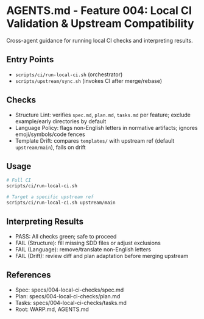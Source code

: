 # AGENTS.md - Feature 004: Local CI Validation & Upstream Compatibility

Cross-agent guidance for running local CI checks and interpreting results.

## Entry Points
- `scripts/ci/run-local-ci.sh` (orchestrator)
- `scripts/upstream/sync.sh` (invokes CI after merge/rebase)

## Checks
- Structure Lint: verifies `spec.md`, `plan.md`, `tasks.md` per feature; exclude example/early directories by default
- Language Policy: flags non-English letters in normative artifacts; ignores emoji/symbols/code fences
- Template Drift: compares `templates/` with upstream ref (default `upstream/main`), fails on drift

## Usage
```bash
# Full CI
scripts/ci/run-local-ci.sh

# Target a specific upstream ref
scripts/ci/run-local-ci.sh upstream/main
```

## Interpreting Results
- PASS: All checks green; safe to proceed
- FAIL (Structure): fill missing SDD files or adjust exclusions
- FAIL (Language): remove/translate non-English letters
- FAIL (Drift): review diff and plan adaptation before merging upstream

## References
- Spec: specs/004-local-ci-checks/spec.md
- Plan: specs/004-local-ci-checks/plan.md
- Tasks: specs/004-local-ci-checks/tasks.md
- Root: WARP.md, AGENTS.md

